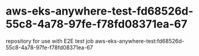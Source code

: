 # aws-eks-anywhere-test-fd68526d-55c8-4a78-97fe-f78fd08371ea-67
repository for use with E2E test job aws-eks-anywhere-test:fd68526d-55c8-4a78-97fe-f78fd08371ea-67
